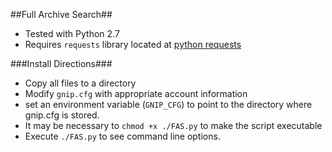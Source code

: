 ##Full Archive Search##
  - Tested with Python 2.7
  - Requires `requests` library located at [python requests](http://docs.python-requests.org/en/master/)

###Install Directions###
  - Copy all files to a directory
  - Modify `gnip.cfg` with appropriate account information
  - set an environment variable (`GNIP_CFG`) to point to the directory where gnip.cfg is stored.
  - It may be necessary to `chmod +x ./FAS.py` to make the script executable
  - Execute `./FAS.py` to see command line options.
